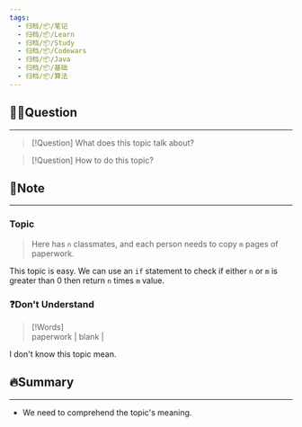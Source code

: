 ```yaml
---
tags:
  - 归档/📦/笔记
  - 归档/📦/Learn
  - 归档/📦/Study
  - 归档/📦/Codewars
  - 归档/📦/Java
  - 归档/📦/基础
  - 归档/📦/算法
---
```


## 🙋‍♀️Question

---

> [!Question] What does this topic talk about?

> [!Question] How to do this topic?

## 📝Note

---

### Topic

> Here has `n` classmates, and each person needs to copy `m` pages of paperwork.

This topic is easy. We can use an `if` statement to check if either `n` or `m` is greater than 0 then return `n` times `m` value.

### ❓Don't Understand

> [!Words]  
> paperwork | blank |

I don't know this topic mean.

## 🔥Summary

---
- We need to comprehend the topic's meaning.

